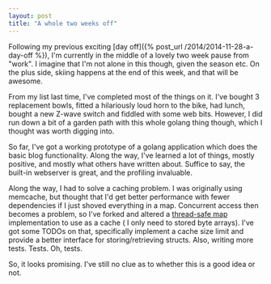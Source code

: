 ```yaml
---
layout: post
title: "A whole two weeks off"
---
```


Following my previous exciting [day off]({% post_url /2014/2014-11-28-a-day-off %}), I'm currently in the middle of a
lovely two week pause from "work". I imagine that I'm not alone in this though, given the season etc. On the plus side,
skiing happens at the end of this week, and that will be awesome.

From my list last time, I've completed most of the things on it. I've bought 3 replacement bowls, fitted a hilariously
loud horn to the bike, had lunch, bought a new Z-wave switch and fiddled with some web bits. However, I did run down a
bit of a garden path with this whole golang thing though, which I thought was worth digging into.

So far, I've got a working prototype of a golang application which does the basic blog functionality. Along the way,
I've learned a lot of things, mostly positive, and mostly what others have written about. Suffice to say, the built-in
webserver is great, and the profiling invaluable.

Along the way, I had to solve a caching problem. I was originally using memcache, but thought that I'd get better
performance with fewer dependencies if I just shoved everything in a map. Concurrent access then becomes a problem, so
I've forked and altered a [thread-safe map](https://github.com/growse/concurrent-map) implementation to use as a cache (
I only need to stored byte arrays). I've got some TODOs on that, specifically implement a cache size limit and provide a
better interface for storing/retrieving structs. Also, writing more tests. Tests. Oh, tests.

So, it looks promising. I've still no clue as to whether this is a good idea or not.
